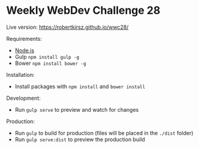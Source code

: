 # Weekly WebDev Challenge 28

Live version: https://robertkirsz.github.io/wwc28/

Requirements:

* [Node.js](https://nodejs.org/en/download/)
* Gulp `npm install gulp -g`
* Bower `npm install bower -g`

Installation:

* Install packages with `npm install` and `bower install`

Development:

* Run `gulp serve` to preview and watch for changes

Production:

* Run `gulp` to build for production (files will be placed in the `./dist` folder)
* Run `gulp serve:dist` to preview the production build
